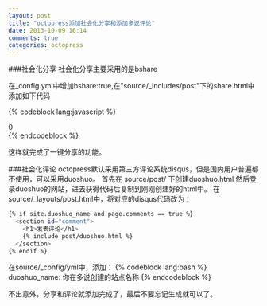 ```yaml
---
layout: post
title: "octopress添加社会化分享和添加多说评论"
date: 2013-10-09 16:14
comments: true
categories: octopress
---
```


###社会化分享
社会化分享主要采用的是bshare

在\_config.yml中增加bshare:true,在"source/\_includes/post"下的share.html中添加如下代码

{% codeblock lang:javascript %}
<div class="bshare-custom"><a title="分享到QQ空间" class="bshare-qzone"></a><a title="分享到新浪微博" class="bshare-sinaminiblog"></a><a title="分享到人人网" class="bshare-renren"></a><a title="分享到腾讯微博" class="bshare-qqmb"></a><a title="分享到网易微博" class="bshare-neteasemb"></a><a title="更多平台" class="bshare-more bshare-more-icon more-style-addthis"></a><span class="BSHARE_COUNT bshare-share-count">0</span></div><script type="text/javascript" charset="utf-8" src="http://static.bshare.cn/b/buttonLite.js#style=-1&amp;uuid=&amp;pophcol=2&amp;lang=zh"></script><script type="text/javascript" charset="utf-8" src="http://static.bshare.cn/b/bshareC0.js"></script>
{% endcodeblock %}

这样就完成了一键分享的功能。

###社会化评论
octopress默认采用第三方评论系统disqus，但是国内用户普遍都不使用，可以采用duoshuo。
首先在 source/post/ 下创建duoshuo.html
然后登录duoshuo的网站，进去获得代码后复制到刚刚创建好的html中。
在source/\_layouts/post.html中，将对应的disqus代码改为：

```bash
{% if site.duoshuo_name and page.comments == true %}
  <section id="comment">
    <h1>发表评论</h1>
    {% include post/duoshuo.html %}
  </section>
{% endif %}
```

在source/\_config/yml中，添加：
{% codeblock lang:bash %}
duoshuo_name: 你在多说创建的站点名称
{% endcodeblock %}

不出意外，分享和评论就添加完成了，最后不要忘记生成就可以了。


